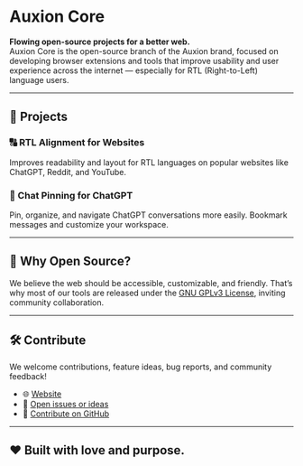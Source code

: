 # Auxion Core

**Flowing open-source projects for a better web.**  
Auxion Core is the open-source branch of the Auxion brand, focused on developing browser extensions and tools that improve usability and user experience across the internet — especially for RTL (Right-to-Left) language users.

---

## 🌟 Projects

### 🔠 RTL Alignment for Websites
Improves readability and layout for RTL languages on popular websites like ChatGPT, Reddit, and YouTube.

### 📌 Chat Pinning for ChatGPT
Pin, organize, and navigate ChatGPT conversations more easily. Bookmark messages and customize your workspace.

---

## 🔧 Why Open Source?

We believe the web should be accessible, customizable, and friendly. That’s why most of our tools are released under the [GNU GPLv3 License](https://www.gnu.org/licenses/gpl-3.0.html), inviting community collaboration.

---

## 🛠️ Contribute

We welcome contributions, feature ideas, bug reports, and community feedback!

- 🌐 [Website](https://core.auxion.space)
- 🧠 [Open issues or ideas](https://github.com/orgs/AuxionCore/discussions)
- 🤝 [Contribute on GitHub](https://github.com/orgs/AuxionCore/repositories)

---

## ❤️ Built with love and purpose.
